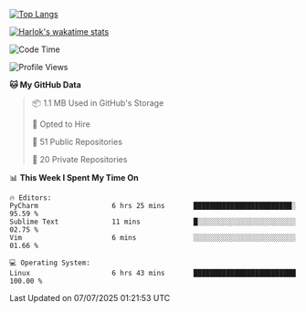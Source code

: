 [![Top Langs](https://github-readme-stats.vercel.app/api/top-langs/?username=remisiki&theme=dracula&layout=compact&hide=Jupyter%20Notebook,CSS,HTML&langs_count=10&exclude_repo=GMM-Demux-GUI)](https://github.com/anuraghazra/github-readme-stats)

[![Harlok's wakatime stats](https://github-readme-stats.vercel.app/api/wakatime?username=@remisiki&theme=dracula&layout=compact&langs_count=10&hide=other,html,css,text,json,markdown,jupyter)](https://github.com/anuraghazra/github-readme-stats)

<!--START_SECTION:waka-->
![Code Time](http://img.shields.io/badge/Code%20Time-1%2C036%20hrs%2016%20mins-blue)

![Profile Views](http://img.shields.io/badge/Profile%20Views-0-blue)

**🐱 My GitHub Data** 

> 📦 1.1 MB Used in GitHub's Storage 
 > 
> 💼 Opted to Hire
 > 
> 📜 51 Public Repositories 
 > 
> 🔑 20 Private Repositories 
 > 
📊 **This Week I Spent My Time On** 

```text
🔥 Editors: 
PyCharm                  6 hrs 25 mins       ████████████████████████░   95.59 % 
Sublime Text             11 mins             █░░░░░░░░░░░░░░░░░░░░░░░░   02.75 % 
Vim                      6 mins              ░░░░░░░░░░░░░░░░░░░░░░░░░   01.66 % 

💻 Operating System: 
Linux                    6 hrs 43 mins       █████████████████████████   100.00 % 
```


 Last Updated on 07/07/2025 01:21:53 UTC
<!--END_SECTION:waka-->

